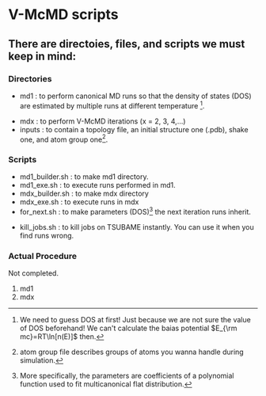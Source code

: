 # V-McMD scripts

## There are directoies, files, and scripts we must keep in mind:

### Directories
- md1    : to perform canonical MD runs so that the density of states (DOS) are estimated by multiple runs at different temperature [^dos_exp1].

[^dos_exp1]: We need to guess DOS at first! Just because we are not sure the value of DOS beforehand! We can't calculate the baias potential $E_{\rm mc}=RT\ln[n(E)]$ then.

- mdx    : to perform V-McMD iterations (x = 2, 3, 4,...)
- inputs : to contain a topology file, an initial structure one (.pdb), shake one, and atom group one[^atmgrp].

[^atmgrp]: atom group file describes groups of atoms you wanna handle during simulation.

### Scripts
- md1_builder.sh : to make md1 directory.
- md1_exe.sh     : to execute runs performed in md1.
- mdx_builder.sh : to make mdx directory
- mdx_exe.sh     : to execute runs in mdx
- for_next.sh    : to make parameters (DOS)[^dos] the next iteration runs inherit. 

[^dos]: More specifically, the parameters are coefficients of a polynomial function used to fit multicanonical flat distribution. 

- kill_jobs.sh   : to kill jobs on TSUBAME instantly. You can use it when you find runs wrong.

### Actual Procedure
Not completed.

1. md1 
2. mdx